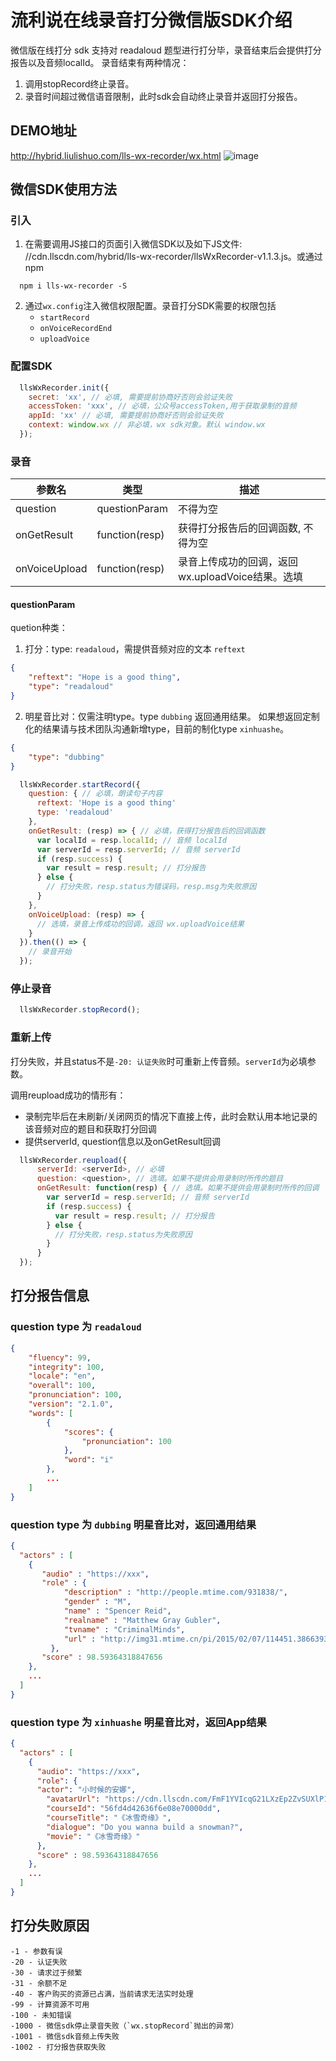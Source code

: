 # 流利说在线录音打分微信版SDK介绍
微信版在线打分 sdk 支持对 readaloud 题型进行打分毕，录音结束后会提供打分报告以及音频localId。
录音结束有两种情况：
1. 调用stopRecord终止录音。
2. 录音时间超过微信语音限制，此时sdk会自动终止录音并返回打分报告。

## DEMO地址
http://hybrid.liulishuo.com/lls-wx-recorder/wx.html
![image](http://wx4.sinaimg.cn/mw690/6875a344ly1fez79mwcmzj207s07st8h.jpg)

## 微信SDK使用方法
### 引入
1. 在需要调用JS接口的页面引入微信SDK以及如下JS文件:  //cdn.llscdn.com/hybrid/lls-wx-recorder/llsWxRecorder-v1.1.3.js。或通过npm
```
  npm i lls-wx-recorder -S
```
2. 通过`wx.config`注入微信权限配置。录音打分SDK需要的权限包括
    - `startRecord`
    - `onVoiceRecordEnd`
    - `uploadVoice`

### 配置SDK
```javascript
  llsWxRecorder.init({
    secret: 'xx', // 必填, 需要提前协商好否则会验证失败
    accessToken: 'xxx', // 必填，公众号accessToken,用于获取录制的音频
    appId: 'xx' // 必填, 需要提前协商好否则会验证失败
    context: window.wx // 非必填，wx sdk对象。默认 window.wx
  });
```

### 录音

| 参数名       | 类型    |  描述  |
|-------------|--------|--------|
|question|questionParam|不得为空|
|onGetResult|function(resp)|获得打分报告后的回调函数, 不得为空|
|onVoiceUpload|function(resp)|录音上传成功的回调，返回 wx.uploadVoice结果。选填|

#### questionParam
quetion种类：
1. 打分：type: `readaloud`，需提供音频对应的文本 `reftext`
```json
{
    "reftext": "Hope is a good thing",
    "type": "readaloud"
}
```
2. 明星音比对：仅需注明type。type `dubbing` 返回通用结果。
如果想返回定制化的结果请与技术团队沟通新增type，目前的制化type `xinhuashe`。
```json
{
    "type": "dubbing"
}
```

```javascript
  llsWxRecorder.startRecord({
    question: { // 必填，朗读句子内容
      reftext: 'Hope is a good thing'
      type: 'readaloud'
    },
    onGetResult: (resp) => { // 必填，获得打分报告后的回调函数
      var localId = resp.localId; // 音频 localId
      var serverId = resp.serverId; // 音频 serverId
      if (resp.success) {
        var result = resp.result; // 打分报告
      } else {
        // 打分失败，resp.status为错误码，resp.msg为失败原因
      }
    },
    onVoiceUpload: (resp) => {
      // 选填，录音上传成功的回调，返回 wx.uploadVoice结果
    }
  }).then(() => {
    // 录音开始
  });
```

### 停止录音
```javascript
  llsWxRecorder.stopRecord();
```

### 重新上传
打分失败，并且status不是`-20: 认证失败`时可重新上传音频。`serverId`为必填参数。

调用reupload成功的情形有：
- 录制完毕后在未刷新/关闭网页的情况下直接上传，此时会默认用本地记录的该音频对应的题目和获取打分回调
- 提供serverId, question信息以及onGetResult回调

```javascript
  llsWxRecorder.reupload({
      serverId: <serverId>, // 必填
      question: <question>, // 选填。如果不提供会用录制时所传的题目
      onGetResult: function(resp) { // 选填。如果不提供会用录制时所传的回调
        var serverId = resp.serverId; // 音频 serverId
        if (resp.success) {
          var result = resp.result; // 打分报告
        } else {
          // 打分失败，resp.status为失败原因
        }
      }
  });
```

## 打分报告信息
### question type 为 `readaloud`
```json
{
    "fluency": 99,
    "integrity": 100,
    "locale": "en",
    "overall": 100,
    "pronunciation": 100,
    "version": "2.1.0",
    "words": [
        {
            "scores": {
                "pronunciation": 100
            },
            "word": "i"
        },
        ...
    ]
}
```

### question type 为 `dubbing` 明星音比对，返回通用结果
```json
{
  "actors" : [
    {
       "audio" : "https://xxx",
       "role" : {
            "description" : "http://people.mtime.com/931838/",
            "gender" : "M",
            "name" : "Spencer Reid",
            "realname" : "Matthew Gray Gubler",
            "tvname" : "CriminalMinds",
            "url" : "http://img31.mtime.cn/pi/2015/02/07/114451.38663930_1000X1000.jpg"
         },
       "score" : 98.59364318847656
    },
    ...
  ]
}
```

### question type 为 `xinhuashe` 明星音比对，返回App结果
```json
{
  "actors" : [
    {
      "audio": "https://xxx",
      "role": {
      "actor": "小时候的安娜",
        "avatarUrl": "https://cdn.llscdn.com/FmF1YVIcqG21LXzEp2ZvSUXlP1c3",
        "courseId": "56fd4d42636f6e08e70000dd",
        "courseTitle": "《冰雪奇缘》",
        "dialogue": "Do you wanna build a snowman?",
        "movie": "《冰雪奇缘》"
      },
      "score" : 98.59364318847656
    },
    ...
  ]
}
```

## 打分失败原因
```
-1 - 参数有误
-20 - 认证失败
-30 - 请求过于频繁
-31 - 余额不足
-40 - 客户购买的资源已占满，当前请求无法实时处理
-99 - 计算资源不可用
-100 - 未知错误
-1000 - 微信sdk停止录音失败（`wx.stopRecord`抛出的异常）
-1001 - 微信sdk音频上传失败
-1002 - 打分报告获取失败
```
